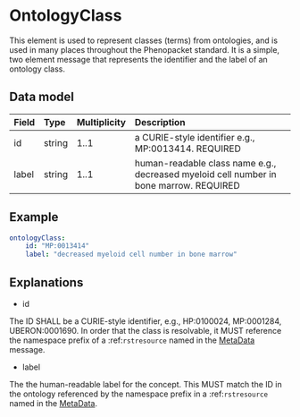 # OntologyClass


This element is used to represent classes (terms) from ontologies, and is used in many places throughout the
Phenopacket standard. It is a simple, two element message that represents the identifier and the label of
an ontology class.



## Data model


| Field | Type      | Multiplicity      |  Description                                                                          |
|:------|:----------|:------------------|:--------------------------------------------------------------------------------------|
| id    |  string   |  1..1             |  a CURIE-style identifier e.g., MP:0013414. REQUIRED                                  |
| label |  string   |  1..1             | human-readable class name e.g., decreased myeloid cell number in bone marrow. REQUIRED|


## Example



``` yaml
ontologyClass:
    id: "MP:0013414"
    label: "decreased myeloid cell number in bone marrow"
```

## Explanations



- id

The ID SHALL be a CURIE-style identifier, e.g., HP:0100024, MP:0001284, UBERON:0001690.
In order that the class is resolvable, it MUST reference the namespace prefix of a :ref:`rstresource` named in the
[MetaData](metadata.md) message.




- label

The the human-readable label for the concept. This MUST match the ID in the ontology referenced by the namespace prefix
in a :ref:`rstresource` named in the [MetaData](metadata.md).
